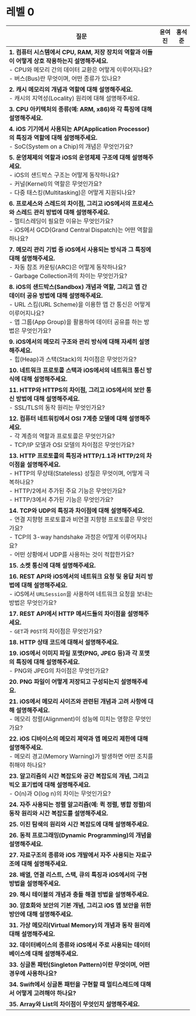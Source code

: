 # 레벨 0

| 질문 | 윤여진 | 홍석준 |
| --- | --- | --- |
| **1. 컴퓨터 시스템에서 CPU, RAM, 저장 장치의 역할과 이들이 어떻게 상호 작용하는지 설명해주세요.**<br>- CPU와 메모리 간의 데이터 교환은 어떻게 이루어지나요?<br>- 버스(Bus)란 무엇이며, 어떤 종류가 있나요? | | |
| **2. 캐시 메모리의 개념과 역할에 대해 설명해주세요.**<br>- 캐시의 지역성(Locality) 원리에 대해 설명해주세요. | | |
| **3. CPU 아키텍처의 종류(예: ARM, x86)와 각 특징에 대해 설명해주세요.** | | |
| **4. iOS 기기에서 사용되는 AP(Application Processor)의 특징과 역할에 대해 설명해주세요.**<br>- SoC(System on a Chip)의 개념은 무엇인가요? | | |
| **5. 운영체제의 역할과 iOS의 운영체제 구조에 대해 설명해주세요.**<br>- iOS의 샌드박스 구조는 어떻게 동작하나요?<br>- 커널(Kernel)의 역할은 무엇인가요?<br>- 다중 태스킹(Multitasking)은 어떻게 지원되나요? | | |
| **6. 프로세스와 스레드의 차이점, 그리고 iOS에서의 프로세스와 스레드 관리 방법에 대해 설명해주세요.**<br>- 멀티스레딩이 필요한 이유는 무엇인가요?<br>- iOS에서 GCD(Grand Central Dispatch)는 어떤 역할을 하나요? | | |
| **7. 메모리 관리 기법 중 iOS에서 사용되는 방식과 그 특징에 대해 설명해주세요.**<br>- 자동 참조 카운팅(ARC)은 어떻게 동작하나요?<br>- Garbage Collection과의 차이는 무엇인가요? | | |
| **8. iOS의 샌드박스(Sandbox) 개념과 역할, 그리고 앱 간 데이터 공유 방법에 대해 설명해주세요.**<br>- URL 스킴(URL Scheme)을 이용한 앱 간 통신은 어떻게 이루어지나요?<br>- 앱 그룹(App Group)을 활용하여 데이터 공유를 하는 방법은 무엇인가요? | | |
| **9. iOS에서의 메모리 구조와 관리 방식에 대해 자세히 설명해주세요.**<br>- 힙(Heap)과 스택(Stack)의 차이점은 무엇인가요? | | |
| **10. 네트워크 프로토콜 스택과 iOS에서의 네트워크 통신 방식에 대해 설명해주세요.** | | |
| **11. HTTP와 HTTPS의 차이점, 그리고 iOS에서의 보안 통신 방법에 대해 설명해주세요.**<br>- SSL/TLS의 동작 원리는 무엇인가요? | | |
| **12. 컴퓨터 네트워킹에서 OSI 7계층 모델에 대해 설명해주세요.**<br>- 각 계층의 역할과 프로토콜은 무엇인가요?<br>- TCP/IP 모델과 OSI 모델의 차이점은 무엇인가요? | | |
| **13. HTTP 프로토콜의 특징과 HTTP/1.1과 HTTP/2의 차이점을 설명해주세요.**<br>- HTTP의 무상태(Stateless) 성질은 무엇이며, 어떻게 극복하나요?<br>- HTTP/2에서 추가된 주요 기능은 무엇인가요?<br>- HTTP/3에서 추가된 기능은 무엇인가요? | | |
| **14. TCP와 UDP의 특징과 차이점에 대해 설명해주세요.**<br>- 연결 지향형 프로토콜과 비연결 지향형 프로토콜은 무엇인가요?<br>- TCP의 3-way handshake 과정은 어떻게 이루어지나요?<br>- 어떤 상황에서 UDP를 사용하는 것이 적합한가요? | | |
| **15. 소켓 통신에 대해 설명해주세요.** | | |
| **16. REST API와 iOS에서의 네트워크 요청 및 응답 처리 방법에 대해 설명해주세요.**<br>- iOS에서 `URLSession`을 사용하여 네트워크 요청을 보내는 방법은 무엇인가요? | | |
| **17. REST API에서 HTTP 메서드들의 차이점을 설명해주세요.**<br>- `GET`과 `POST`의 차이점은 무엇인가요? | | |
| **18. HTTP 상태 코드에 대해서 설명해주세요.** | | |
| **19. iOS에서 이미지 파일 포맷(PNG, JPEG 등)과 각 포맷의 특징에 대해 설명해주세요.**<br>- PNG와 JPEG의 차이점은 무엇인가요? | | |
| **20. PNG 파일이 어떻게 저장되고 구성되는지 설명해주세요.** | | |
| **21. iOS에서 메모리 사이즈와 관련된 개념과 고려 사항에 대해 설명해주세요.**<br>- 메모리 정렬(Alignment)이 성능에 미치는 영향은 무엇인가요? | | |
| **22. iOS 디바이스의 메모리 제약과 앱 메모리 제한에 대해 설명해주세요.**<br>- 메모리 경고(Memory Warning)가 발생하면 어떤 조치를 취해야 하나요? | | |
| **23. 알고리즘의 시간 복잡도와 공간 복잡도의 개념, 그리고 빅오 표기법에 대해 설명해주세요.**<br>- O(n)과 O(log n)의 차이는 무엇인가요? | | |
| **24. 자주 사용되는 정렬 알고리즘(예: 퀵 정렬, 병합 정렬)의 동작 원리와 시간 복잡도를 설명해주세요.** | | |
| **25. 이진 탐색의 원리와 시간 복잡도에 대해 설명해주세요.** | | |
| **26. 동적 프로그래밍(Dynamic Programming)의 개념을 설명해주세요.** | | |
| **27. 자료구조의 종류와 iOS 개발에서 자주 사용되는 자료구조에 대해 설명해주세요.** | | |
| **28. 배열, 연결 리스트, 스택, 큐의 특징과 iOS에서의 구현 방법을 설명해주세요.** | | |
| **29. 해시 테이블의 개념과 충돌 해결 방법을 설명해주세요.** | | |
| **30. 암호화와 보안의 기본 개념, 그리고 iOS 앱 보안을 위한 방안에 대해 설명해주세요.** | | |
| **31. 가상 메모리(Virtual Memory)의 개념과 동작 원리에 대해 설명해주세요.** | | |
| **32. 데이터베이스의 종류와 iOS에서 주로 사용되는 데이터베이스에 대해 설명해주세요.** | | |
| **33. 싱글톤 패턴(Singleton Pattern)이란 무엇이며, 어떤 경우에 사용하나요?** | | |
| **34. Swift에서 싱글톤 패턴을 구현할 때 멀티스레드에 대해서 어떻게 고려해야 하나요?** | | |
| **35. Array와 List의 차이점이 무엇인지 설명해주세요.** | | |
